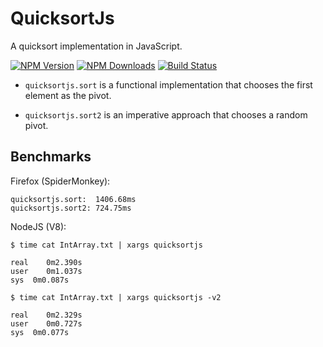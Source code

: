 # QuicksortJs

  A quicksort implementation in JavaScript. 

  [![NPM Version][npm-image]][npm-url]
  [![NPM Downloads][downloads-image]][downloads-url]
  [![Build Status][travis-image]][travis-url]

- ``quicksortjs.sort`` is a functional implementation that chooses the first element as the pivot. 

- ``quicksortjs.sort2`` is an imperative approach that chooses a random pivot. 

## Benchmarks

Firefox (SpiderMonkey):

```
quicksortjs.sort:  1406.68ms
quicksortjs.sort2: 724.75ms
```

NodeJS (V8):

```
$ time cat IntArray.txt | xargs quicksortjs
  
real    0m2.390s
user    0m1.037s
sys	 0m0.087s
```
```
$ time cat IntArray.txt | xargs quicksortjs -v2

real    0m2.329s
user    0m0.727s
sys	 0m0.077s
```
  
[npm-image]: https://img.shields.io/npm/v/quicksortjs.svg?style=flat
[npm-url]: https://npmjs.org/package/quicksortjs
[downloads-image]: https://img.shields.io/npm/dm/quicksortjs.svg?style=flat
[downloads-url]: https://npmjs.org/package/express
[travis-image]: https://img.shields.io/travis/Risto-Stevcev/javascript-quicksort.svg?style=flat
[travis-url]: https://travis-ci.org/Risto-Stevcev/javascript-quicksort

